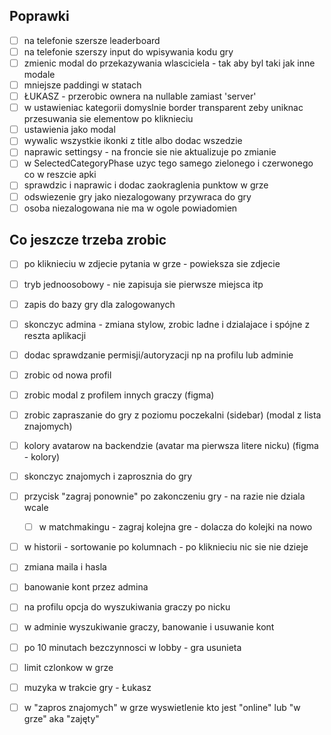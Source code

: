 ## Poprawki
- [ ] na telefonie szersze leaderboard 
- [ ] na telefonie szerszy input do wpisywania kodu gry
- [ ] zmienic modal do przekazywania wlasciciela - tak aby byl taki jak inne modale
- [ ] mniejsze paddingi w statach
- [ ] ŁUKASZ - przerobic ownera na nullable zamiast 'server'
- [ ] w ustawieniac kategorii domyslnie border transparent zeby uniknac przesuwania sie elementow po kliknieciu
- [ ] ustawienia jako modal
- [ ] wywalic wszystkie ikonki z title albo dodac wszedzie
- [ ] naprawic settingsy - na froncie sie nie aktualizuje po zmianie
- [ ] w SelectedCategoryPhase uzyc tego samego zielonego i czerwonego co w reszcie apki
- [ ] sprawdzic i naprawic i dodac zaokraglenia punktow w grze
- [ ] odswiezenie gry jako niezalogowany przywraca do gry
- [ ] osoba niezalogowana nie ma w ogole powiadomien

## Co jeszcze trzeba zrobic
- [ ] po kliknieciu w zdjecie pytania w grze - powieksza sie zdjecie
- [ ] tryb jednoosobowy - nie zapisuja sie pierwsze miejsca itp
- [ ] zapis do bazy gry dla zalogowanych
- [ ] skonczyc admina - zmiana stylow, zrobic ladne i dzialajace i spójne z reszta aplikacji
- [ ] dodac sprawdzanie permisji/autoryzacji np na profilu lub adminie
- [ ] zrobic od nowa profil
- [ ] zrobic modal z profilem innych graczy (figma)
- [ ] zrobic zapraszanie do gry z poziomu poczekalni (sidebar) (modal z lista znajomych)
- [ ] kolory avatarow na backendzie (avatar ma pierwsza litere nicku) (figma - kolory)
- [ ] skonczyc znajomych i zaprosznia do gry
- [ ] przycisk "zagraj ponownie" po zakonczeniu gry - na razie nie dziala wcale
  - [ ] w matchmakingu - zagraj kolejna gre - dolacza do kolejki na nowo
- [ ] w historii - sortowanie po kolumnach - po kliknieciu nic sie nie dzieje
- [ ] zmiana maila i hasla
- [ ] banowanie kont przez admina
- [ ] na profilu opcja do wyszukiwania graczy po nicku
- [ ] w adminie wyszukiwanie graczy, banowanie i usuwanie kont
- [ ] po 10 minutach bezczynnosci w lobby - gra usunieta
- [ ] limit czlonkow w grze
- [ ] muzyka w trakcie gry - Łukasz
- [ ] w "zapros znajomych" w grze wyswietlenie kto jest "online" lub "w grze" aka "zajęty"

